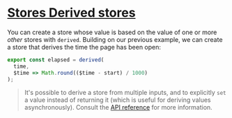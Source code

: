 # [Stores  Derived stores ](https://svelte.dev/tutorial/derived-stores)

You can create a store whose value is based on the value of one or more _other_ stores with `derived`. Building on our previous example, we can create a store that derives the time the page has been open:

```js
export const elapsed = derived(
  time,
  $time => Math.round(($time - start) / 1000)
);
```

> It's possible to derive a store from multiple inputs, and to explicitly `set` a value instead of returning it (which is useful for deriving values asynchronously). Consult the [API reference](https://svelte.dev/docs#run-time-svelte-store-derived) for more information.
